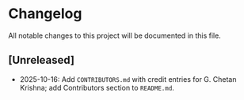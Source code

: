 # Changelog

All notable changes to this project will be documented in this file.

## [Unreleased]

- 2025-10-16: Add `CONTRIBUTORS.md` with credit entries for G. Chetan Krishna; add Contributors section to `README.md`.
